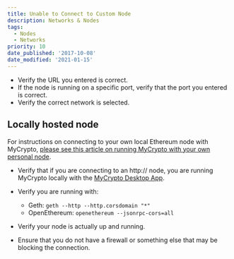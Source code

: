 ```yaml
---
title: Unable to Connect to Custom Node
description: Networks & Nodes
tags:
  - Nodes
  - Networks
priority: 10
date_published: '2017-10-08'
date_modified: '2021-01-15'
---
```


- Verify the URL you entered is correct.
- If the node is running on a specific port, verify that the port you entered is correct.
- Verify the correct network is selected.

## Locally hosted node

For instructions on connecting to your own local Ethereum node with MyCrypto, [please see this article on running MyCrypto with your own personal node](/developers/run-your-own-node-with-mycrypto).

- Verify that if you are connecting to an http:// node, you are running MyCrypto locally with the [MyCrypto Desktop App](https://download.mycrypto.com/).

- Verify you are running with:

  - Geth: `geth --http --http.corsdomain "*"`
  - OpenEthereum: `openethereum --jsonrpc-cors=all`

- Verify your node is actually up and running.

- Ensure that you do not have a firewall or something else that may be blocking the connection.
